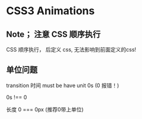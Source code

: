 # CSS3 Animations 

## Note； 注意 CSS 顺序执行  
CSS 顺序执行， 后定义 css, 无法影响到前面定义的css!  


## 单位问题  

transition 时间 must be have unit 0s (0 报错！)

0s !== 0

长度 0 === 0px (推荐0带上单位)  







